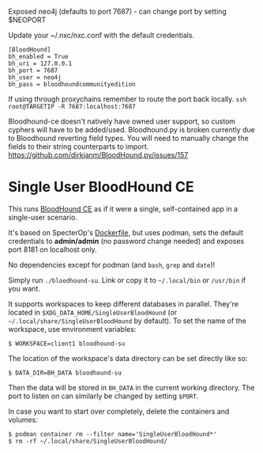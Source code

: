 Exposed neo4j (defaults to port 7687) - can change port by setting $NEOPORT

Update your ~/.nxc/nxc.conf with the default credentials.
```console
[BloodHound]
bh_enabled = True
bh_uri = 127.0.0.1
bh_port = 7687
bh_user = neo4j
bh_pass = bloodhoundcommunityedition
```
If using through proxychains remember to route the port back locally.
`ssh root@TARGETIP -R 7687:localhost:7687`

Bloodhound-ce doesn't natively have owned user support, so custom cyphers will have to be added/used.
Bloodhound.py is broken currently due to Bloodhound reverting field types. You will need to manually change the fields to their string counterparts to import.
https://github.com/dirkjanm/BloodHound.py/issues/157
 
 Single User BloodHound CE
==========================

This runs [BloodHound CE](https://github.com/SpecterOps/BloodHound) as if it
were a single, self-contained app in a single-user scenario.

It's based on SpecterOp's
[Dockerfile](https://github.com/SpecterOps/BloodHound/blob/294dab1f72fb3fcbaf7d010fd7ee9301f6ba78fe/dockerfiles/bloodhound.Dockerfile),
but uses podman, sets the default credentials to **admin/admin** (no password
change needed) and exposes port 8181 on localhost only.

No dependencies except for podman (and `bash`, `grep` and `date`)!

Simply run `./bloodhound-su`. Link or copy it to `~/.local/bin` or
`/usr/bin` if you want.

It supports workspaces to keep different databases in parallel. They're
located in `$XDG_DATA_HOME/SingleUserBloodHound`
(or `~/.local/share/SingleUserBloodHound` by
default). To set the name of the workspace, use environment variables:

```console
$ WORKSPACE=client1 bloodhound-su
```

The location of the workspace's data directory can be set directly like so:

```console
$ DATA_DIR=BH_DATA bloodhound-su
```

Then the data will be stored in `BH_DATA` in the current working directory.
The port to listen on can similarly be changed by setting `$PORT`.

In case you want to start over completely, delete the containers and volumes:
```console
$ podman container rm --filter name='SingleUserBloodHound*'
$ rm -rf ~/.local/share/SingleUserBloodHound/
```
